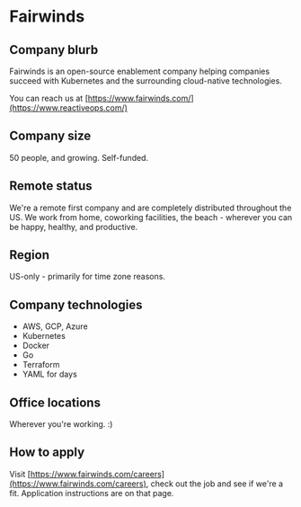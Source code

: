 # Fairwinds

## Company blurb

Fairwinds is an open-source enablement company helping companies succeed with Kubernetes and the surrounding cloud-native technologies.

You can reach us at [https://www.fairwinds.com/](https://www.reactiveops.com/)

## Company size

50 people, and growing. Self-funded.

## Remote status

We're a remote first company and are completely distributed throughout the US. We work from home, coworking facilities, the beach - wherever you can be happy, healthy, and productive.

## Region

US-only - primarily for time zone reasons.

## Company technologies

* AWS, GCP, Azure
* Kubernetes
* Docker
* Go
* Terraform
* YAML for days

## Office locations

Wherever you're working. :)

## How to apply

Visit [https://www.fairwinds.com/careers](https://www.fairwinds.com/careers), check out the job and see if we're a fit. Application instructions are on that page.

